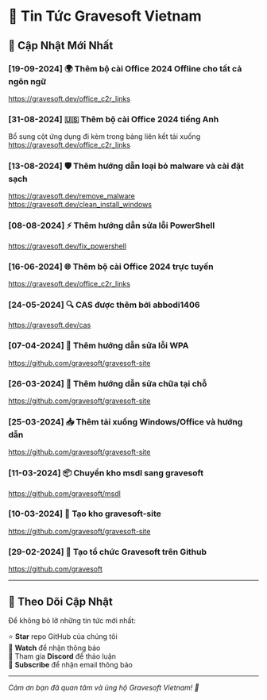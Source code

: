 # 📰 Tin Tức Gravesoft Vietnam

## 🎉 Cập Nhật Mới Nhất

### [19-09-2024] 🌍 Thêm bộ cài Office 2024 Offline cho tất cả ngôn ngữ  
https://gravesoft.dev/office_c2r_links

### [31-08-2024] 🇺🇸 Thêm bộ cài Office 2024 tiếng Anh  
Bổ sung cột ứng dụng đi kèm trong bảng liên kết tải xuống  
https://gravesoft.dev/office_c2r_links

### [13-08-2024] 🛡️ Thêm hướng dẫn loại bỏ malware và cài đặt sạch
https://gravesoft.dev/remove_malware  
https://gravesoft.dev/clean_install_windows  

### [08-08-2024] ⚡ Thêm hướng dẫn sửa lỗi PowerShell
https://gravesoft.dev/fix_powershell

### [16-06-2024] 🌐 Thêm bộ cài Office 2024 trực tuyến
https://gravesoft.dev/office_c2r_links

### [24-05-2024] 🔍 CAS được thêm bởi abbodi1406
https://gravesoft.dev/cas

### [07-04-2024] 🔧 Thêm hướng dẫn sửa lỗi WPA
https://github.com/gravesoft/gravesoft-site

### [26-03-2024] 🔄 Thêm hướng dẫn sửa chữa tại chỗ
https://github.com/gravesoft/gravesoft-site

### [25-03-2024] 📥 Thêm tải xuống Windows/Office và hướng dẫn
https://github.com/gravesoft/gravesoft-site

### [11-03-2024] 📦 Chuyển kho msdl sang gravesoft
https://github.com/gravesoft/msdl

### [10-03-2024] 🎨 Tạo kho gravesoft-site
https://github.com/gravesoft/gravesoft-site

### [29-02-2024] 🏢 Tạo tổ chức Gravesoft trên Github
https://github.com/gravesoft

---

## 🔔 Theo Dõi Cập Nhật

Để không bỏ lỡ những tin tức mới nhất:

⭐ **Star** repo GitHub của chúng tôi  
👀 **Watch** để nhận thông báo  
💬 Tham gia **Discord** để thảo luận  
📧 **Subscribe** để nhận email thông báo  

---

*Cảm ơn bạn đã quan tâm và ủng hộ Gravesoft Vietnam! 💖*